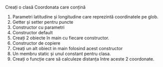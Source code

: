 
Creați o clasă Coordonata care conțină
1. Parametri latitudine și longitudine care reprezintă coordinatele pe glob.
2. Getter și setter pentru puncte
3. Constructor cu parametri
4. Constructor default
5. Creați 2 obiecte în main cu fiecare constructor.
5. Constructor de copiere
6. Creați un alt obiect in main folosind acest constructor
7. Un membru static și unul constant pentru clasa. 
8. Creați o funcție care să calculeze distanța între aceste 2 coordonate.